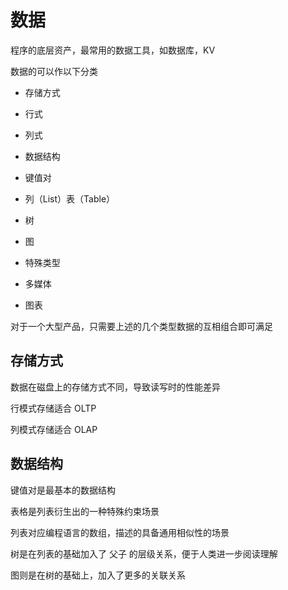 # 数据

程序的底层资产，最常用的数据工具，如数据库，KV

数据的可以作以下分类

- 存储方式
 - 行式
 - 列式

- 数据结构
 - 键值对
 - 列（List）表（Table）
 - 树
 - 图

- 特殊类型
 - 多媒体
 - 图表

对于一个大型产品，只需要上述的几个类型数据的互相组合即可满足

## 存储方式

数据在磁盘上的存储方式不同，导致读写时的性能差异

行模式存储适合 OLTP

列模式存储适合 OLAP


## 数据结构

键值对是最基本的数据结构

表格是列表衍生出的一种特殊约束场景

列表对应编程语言的数组，描述的具备通用相似性的场景

树是在列表的基础加入了 父子 的层级关系，便于人类进一步阅读理解

图则是在树的基础上，加入了更多的关联关系



